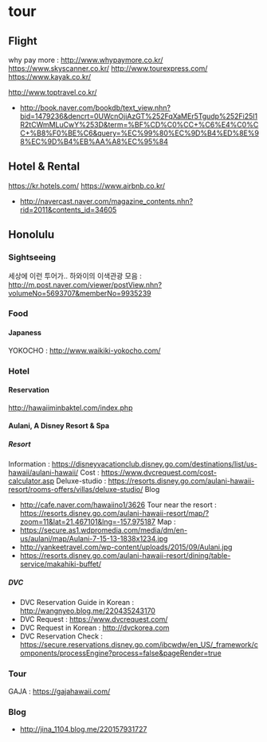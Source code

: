 # tour

## Flight

why pay more : http://www.whypaymore.co.kr/
https://www.skyscanner.co.kr/
http://www.tourexpress.com/
https://www.kayak.co.kr/

http://www.toptravel.co.kr/

- http://book.naver.com/bookdb/text_view.nhn?bid=1479236&dencrt=0UWcnOjiAzGT%252FqXaMEr5Tgudp%252Fi25l1R2tCWmMLuCwY%253D&term=%BF%CD%C0%CC+%C6%E4%C0%CC+%B8%F0%BE%C6&query=%EC%99%80%EC%9D%B4%ED%8E%98%EC%9D%B4%EB%AA%A8%EC%95%84

## Hotel & Rental

https://kr.hotels.com/
https://www.airbnb.co.kr/

- http://navercast.naver.com/magazine_contents.nhn?rid=2011&contents_id=34605

## Honolulu

### Sightseeing

세상에 이런 투어가.. 하와이의 이색관광 모음 : http://m.post.naver.com/viewer/postView.nhn?volumeNo=5693707&memberNo=9935239

### Food

#### Japaness

YOKOCHO : http://www.waikiki-yokocho.com/

### Hotel

#### Reservation
http://hawaiiminbaktel.com/index.php


#### Aulani, A Disney Resort & Spa

##### Resort

Information : https://disneyvacationclub.disney.go.com/destinations/list/us-hawaii/aulani-hawaii/
Cost : https://www.dvcrequest.com/cost-calculator.asp
Deluxe-studio : https://resorts.disney.go.com/aulani-hawaii-resort/rooms-offers/villas/deluxe-studio/
Blog
- http://cafe.naver.com/hawaiino1/3626
Tour near the resort : https://resorts.disney.go.com/aulani-hawaii-resort/map/?zoom=11&lat=21.467101&lng=-157.975187
Map :
- https://secure.as1.wdpromedia.com/media/dm/en-us/aulani/map/Aulani-7-15-13-1838x1234.jpg
- http://yankeetravel.com/wp-content/uploads/2015/09/Aulani.jpg
- https://resorts.disney.go.com/aulani-hawaii-resort/dining/table-service/makahiki-buffet/


##### DVC
- DVC Reservation Guide in Korean : http://wangnyeo.blog.me/220435243170
- DVC Request : https://www.dvcrequest.com/
- DVC Request in Korean : http://dvckorea.com
- DVC Reservation Check : https://secure.reservations.disney.go.com/ibcwdw/en_US/_framework/components/processEngine?process=false&pageRender=true

### Tour

GAJA : https://gajahawaii.com/

### Blog
- http://jina_1104.blog.me/220157931727
